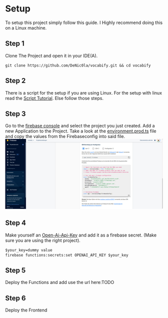 # Setup

To setup this project simply follow this guide. I Highly recommend doing this on a Linux machine.

## Step 1
Clone The Project and open it in your IDE(A).
```shell
git clone https://github.com/DeNic0la/vocabify.git && cd vocabify
```

## Step 2
There is a script for the setup if you are using Linux. For the setup with linux read the [Script Tutorial](linux.md). Else follow those steps.

## Step 3
Go to the [firebase console](https://console.firebase.google.com/) and select the project you just created.
Add a new Application to the Project. Take a look at the [environment.prod.ts](../src/environments/environment.prod.ts) file and copy the values from the Firebaseconfig into said file.
![Firebase Config](img/Image_1.png)

## Step 4
Make yourself an [Open-Ai-Api-Key](https://openai.com/api/) and add it as a firebase secret. (Make sure you are using the right project).

```shell
$your_key=dummy value
firebase functions:secrets:set OPENAI_API_KEY $your_key
```
## Step 5
Deploy the Functions and add use the url here:TODO

## Step 6
Deploy the Frontend

